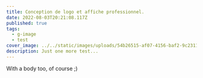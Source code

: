 ```yaml
---
title: Conception de logo et affiche professionnel.
date: 2022-08-03T20:21:08.117Z
published: true
tags:
  - g-image
  - test
cover_image: ../../static/images/uploads/54b26515-af07-4156-baf2-9c2311f51cea.gif
description: Just one more test...
---
```

With a body too, of course ;)